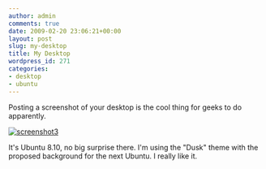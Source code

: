 ```yaml
---
author: admin
comments: true
date: 2009-02-20 23:06:21+00:00
layout: post
slug: my-desktop
title: My Desktop
wordpress_id: 271
categories:
- desktop
- ubuntu
---
```


Posting a screenshot of your desktop is the cool thing for geeks to do apparently.

[![screenshot3](/uploads/screenshot3-300x187.png)](/uploads/screenshot3.png)

It's Ubuntu 8.10, no big surprise there. I'm using the "Dusk" theme with the proposed background for the next Ubuntu. I really like it.
